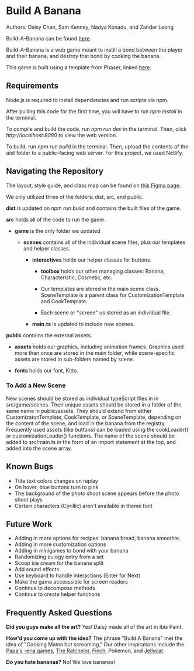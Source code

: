 # Build A Banana
Authors: Daisy Chan, Sam Kenney, Nadya Konadu, and Zander Leong

Build-A-Banana can be found  [here](buildabanana.netlify.app).

Build-A-Banana is a web game meant to instill a bond between the player and their banana, and destroy that bond by cooking the banana. 

This game is built using a template from Phaser, linked [here](https://github.com/phaserjs/template-nextjs). 

## Requirements
Node.js is required to install dependencies and run scripts via npm.

After pulling this code for the first time, you will have to run *npm install* in the terminal.

To compile and build the code, run *npm run dev* in the terminal. Then, click *http://localhost:8080* to view the web version. 

To build, run *npm run build* in the terminal. Then, upload the contents of the *dist* folder to a public-facing web server. For this project, we used Netlify. 

## Navigating the Repository

The layout, style guide, and class map can be found on [this Figma page](https://www.figma.com/proto/EsI8IQl0QP7oHOVFBhOmLT/Build-A-Banana?node-id=125-59&t=jBRwfzo9fOuBfKHW-1).

We only utilized three of the folders: dist, src, and public.

**dist** is updated on *npm run build* and contains the built files of the game.

**src** holds all of the code to run the game. 

- **game** is the only folder we updated
    
     - **scenes** contains all of the individual scene files, plus our templates and helper classes.
        
        - **interactives** holds our helper classes for buttons. 
            
            - **toolbox** holds our other managing classes: Banana, Characteristic, Cosmetic, etc.
            
            - Our templates are stored in the main scene class. SceneTemplate is a parent class for CustomizationTemplate and CookTemplate.
            
            - Each scene or "screen" us stored as an individual file.
            
        - **main.ts** is updated to include new scenes.

**public** contains the external assets. 

- **assets** holds our graphics, including animation frames. Graphics used more than once are stored in the main folder, while scene-specific assets are stored in sub-folders named by scene.

- **fonts** holds our font, Kitto. 

### To Add a New Scene
New scenes should be stored as individual typeScript files in in src/game/scenes. Their unique assets should be stored in a folder of the same name in public/assets.
They should extend from either CustomizatonTemplate, CookTemplate, or SceneTemplate, depending on the content of the scene, and load in the banana from the registry. Frequently used assets (like buttons) can be loaded using the cookLoader() or customizationLoader() functions. 
The name of the scene should be added to src/main.ts in the form of an import statement at the top, and added into the scene array. 

## Known Bugs
- Title text colors changes on replay
- On hover, blue buttons turn to pink
- The background of the photo shoot scene appears before the photo shoot plays
- Certain characters (Cyrillic) aren't available in theme font

## Future Work
- Adding in more options for recipes: banana bread, banana smoothie.
- Adding in more customization options
- Adding in minigames to bond with your banana
- Randomizing eulogy entry from a set
- Scoop ice cream for the banana split
- Add sound effects
- Use keyboard to handle interactions (Enter for Next)
- Make the game accesssible for screen readers
- Continue to decompose methods
- Continue to create helper functions

## Frequently Asked Questions
**Did you guys make all the art?**
Yes! Daisy made all of the art in Ibis Paint. 

**How'd you come up with the idea?**
The phrase "Build A Banana" met the idea of "Cooking Mama but screaming." Our other inspirations include the [Papa's -eria games](https://papasgamesfree.io/#google_vignette), [The Ratchelor](https://algorat.club/ratchelor/), [Finch](https://finchcare.com/), Pokemon, and [Jellycat](https://us.jellycat.com/). 

**Do you hate bananas?**
No! We love bananas!

